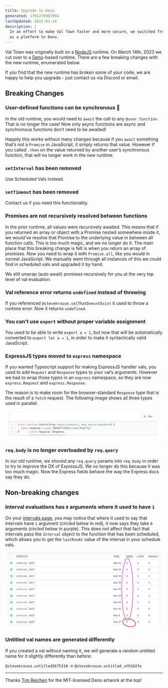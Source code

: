 ```yaml
---
title: Upgrade to Deno
generated: 1701279907994
lastUpdated: 2023-03-14
description: |
  In an effort to make Val Town faster and more secure, we switched from Node.js
  as a platform to Deno.
---
```


Val Town was originally built on a [NodeJS](https://nodejs.org/en) runtime. On
March 14th, 2023 we cut over to a [Deno](https://deno.com/)-based runtime. There
are a few breaking changes with the new runtime, enumerated below.

If you find that the new runtime has broken some of your code, we are happy to
help you upgrade - just contact us via Discord or email.

## Breaking Changes

### User-defined functions can be synchronous 🥳

In the old runtime, you would need to `await` the call to any `@user.function`.
That is no longer the case! Now only async functions are async and synchronous
functions don’t need to be awaited!

Happily this works without many changes because if you `await` something that’s
not a `Promise` in JavaScript, it simply returns that value. However if you
called `.then` on the value returned by another user’s synchronous function,
that will no longer work in the new runtime.

### `setInterval` has been removed

Use Scheduled Vals instead.

### `setTimeout` has been removed

Contact us if you need this functionality.

### Promises are not recursively resolved between functions

In the prior runtime, all values were recursively awaited. This means that if
you returned an array or object with a Promise nested somewhere inside it, we
would’ve resolve that Promise to the underlying value in between all function
calls. This is too much magic, and we no longer do it. The main place that this
breaking change is felt is when you return an array of promises. Now you need to
wrap it with `Promise.all`, like you would in normal JavaScript. We manually
went through all instances of this we could find in scheduled vals and upgraded
it by hand.

We still unwrap (auto await) promises recursively for you at the very top level
of val evaluation.

### Val reference error returns `undefined` instead of throwing

If you referenced `@stevekrouse.valThatDoesntExist` it used to throw a runtime
error. Now it returns `undefined`.

### You can’t use `export` without proper variable assignment

You used to be able to write `export a = 1`, but now that will be automatically
converted to `export let a = 1`, in order to make it syntactically valid
JavaScript.

### ExpressJS types moved to `express` namespace

If you wanted Typescript support for making ExpressJS handler vals, you used to
add `Request` and `Response` types to your val’s arguments. However we had to
wrap those types in an `express` namespace, so they are now `express.Request`
and `express.Response`.

The reason is to make room for the browser-standard `Response` type that is the
result of a `fetch` request. The following image shows all three types used in
parallel:

![Screenshot 2023-03-14 at 3.32.12 PM.png](./upgrade-to-deno/screenshot_2023-03-14_at_33212_pm.png)

### `req.body` is no longer overloaded by `req.query`

In our old runtime, we shoved any `req.query` params into `req.body` in order to
try to improve the DX of ExpressJS. We no longer do this because it was too much
magic. Now the Express fields behave the way the Express docs say they do.

## Non-breaking changes

### Interval evaluations has `0` arguments where it used to have `1`

On your [intervals page](https://www.val.town/settings/intervals), you may
notice that where it used to say that intervals have `1` argument (circled below
in red), it now says they take `0` arguments (circled below in purple). This
does not affect that fact that intervals pass the `Interval` object to the
function that has been scheduled, which allows you to get the `lastRunAt` value
of the interval in your schedule vals.

![Screenshot 2023-03-14 at 2.27.48 PM.png](./upgrade-to-deno/screenshot_2023-03-14_at_22748_pm.png)

### Untitled val names are generated differently

If you created a val without naming it, we will generate a random untitled name
for it slightly differently than before:

`@stevekrouse.untitled5675310` → `@stevekrouse.untitled_uYhSGXfe`

---

Thanks [Tim Reichen](https://github.com/timreichen) for the MIT-licensed Deno
artwork at the top!
